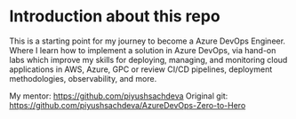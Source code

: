 # Introduction about this repo
This is a starting point for my journey to become a Azure DevOps Engineer. Where I learn how to implement a solution in Azure DevOps, via hand-on labs which improve my skills for deploying, managing, and monitoring cloud applications in AWS, Azure, GPC or review CI/CD pipelines, deployment methodologies, observability, and more.

My mentor: https://github.com/piyushsachdeva
Original git: https://github.com/piyushsachdeva/AzureDevOps-Zero-to-Hero


